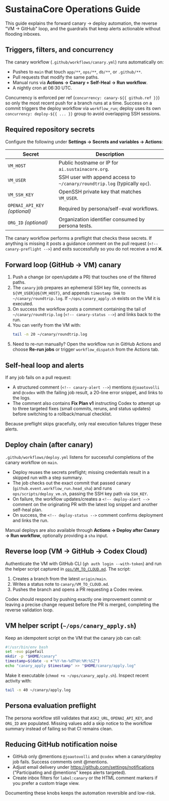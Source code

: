 # SustainaCore Operations Guide

This guide explains the forward canary → deploy automation, the reverse "VM → GitHub" loop, and the guardrails that keep alerts actionable without flooding inboxes.

## Triggers, filters, and concurrency

The canary workflow (`.github/workflows/canary.yml`) runs automatically on:

- Pushes to `main` that touch `app/**`, `ops/**`, `db/**`, or `.github/**`.
- Pull requests that modify the same paths.
- Manual runs via **Actions → Canary + Self-Heal → Run workflow**.
- A nightly cron at 06:30 UTC.

Concurrency is enforced per ref (`concurrency: canary-${{ github.ref }}`) so only the most recent push for a branch runs at a time. Success on a commit triggers the deploy workflow via `workflow_run`; deploy uses its own `concurrency: deploy-${{ ... }}` group to avoid overlapping SSH sessions.

## Required repository secrets

Configure the following under **Settings → Secrets and variables → Actions**:

| Secret | Description |
| ------ | ----------- |
| `VM_HOST` | Public hostname or IP for `ai.sustainacore.org`. |
| `VM_USER` | SSH user with append access to `~/canary/roundtrip.log` (typically `opc`). |
| `VM_SSH_KEY` | OpenSSH private key that matches `VM_USER`. |
| `OPENAI_API_KEY` *(optional)* | Required by persona/self-eval workflows. |
| `ORG_ID` *(optional)* | Organization identifier consumed by persona tests. |

The canary workflow performs a preflight that checks these secrets. If anything is missing it posts a guidance comment on the pull request (`<!-- canary-preflight -->`) and exits successfully so you do not receive a red ❌.

## Forward loop (GitHub → VM) canary

1. Push a change (or open/update a PR) that touches one of the filtered paths.
2. The `canary` job prepares an ephemeral SSH key file, connects as `${VM_USER}@${VM_HOST}`, and appends `timestamp SHA` to `~/canary/roundtrip.log`. If `~/ops/canary_apply.sh` exists on the VM it is executed.
3. On success the workflow posts a comment containing the tail of `~/canary/roundtrip.log` (`<!-- canary-status -->`) and links back to the run.
4. You can verify from the VM with:
   ```bash
   tail -n 20 ~/canary/roundtrip.log
   ```
5. Need to re-run manually? Open the workflow run in GitHub Actions and choose **Re-run jobs** or trigger `workflow_dispatch` from the Actions tab.

## Self-heal loop and alerts

If any job fails on a pull request:

- A structured comment (`<!-- canary-alert -->`) mentions `@joaotovolli` and `@codex` with the failing job result, a 20-line error snippet, and links to the logs.
- The comment also contains **Fix Plan v1** instructing Codex to attempt up to three targeted fixes (small commits, reruns, and status updates) before switching to a rollback/manual checklist.

Because preflight skips gracefully, only real execution failures trigger these alerts.

## Deploy chain (after canary)

`.github/workflows/deploy.yml` listens for successful completions of the canary workflow on `main`.

- Deploy reuses the secrets preflight; missing credentials result in a skipped run with a step summary.
- The job checks out the exact commit that passed canary (`github.event.workflow_run.head_sha`) and runs `ops/scripts/deploy_vm.sh`, passing the SSH key path via `SSH_KEY`.
- On failure, the workflow updates/creates a `<!-- deploy-alert -->` comment on the originating PR with the latest log snippet and another self-heal plan.
- On success, the `<!-- deploy-status -->` comment confirms deployment and links the run.

Manual deploys are also available through **Actions → Deploy after Canary → Run workflow**, optionally providing a `sha` input.

## Reverse loop (VM → GitHub → Codex Cloud)

Authenticate the VM with GitHub CLI (`gh auth login --with-token`) and run the helper script captured in [`ops/VM_TO_CLOUD.md`](VM_TO_CLOUD.md). The script:

1. Creates a branch from the latest `origin/main`.
2. Writes a status note to `canary/VM_TO_CLOUD.md`.
3. Pushes the branch and opens a PR requesting a Codex review.

Codex should respond by pushing exactly one improvement commit or leaving a precise change request before the PR is merged, completing the reverse validation loop.

## VM helper script (`~/ops/canary_apply.sh`)

Keep an idempotent script on the VM that the canary job can call:

```bash
#!/usr/bin/env bash
set -euo pipefail
mkdir -p "$HOME/canary"
timestamp=$(date -u +"%Y-%m-%dT%H:%M:%SZ")
echo "canary_apply $timestamp" >> "$HOME/canary/apply.log"
```

Make it executable (`chmod +x ~/ops/canary_apply.sh`). Inspect recent activity with:

```bash
tail -n 40 ~/canary/apply.log
```

## Persona evaluation preflight

The persona workflow still validates that `ASK2_URL`, `OPENAI_API_KEY`, and `ORG_ID` are populated. Missing values add a skip notice to the workflow summary instead of failing so that CI remains clean.

## Reducing GitHub notification noise

- GitHub only @mentions `@joaotovolli` and `@codex` when a canary/deploy job fails. Success comments omit @mentions.
- Adjust email delivery under <https://github.com/settings/notifications> ("Participating and @mentions" keeps alerts targeted).
- Create inbox filters for `label:canary` or the HTML comment markers if you prefer a custom triage view.

Documenting these knobs keeps the automation reversible and low-risk.
